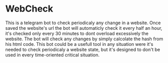 # WebCheck
 This is a telegram bot to check periodicaly any change in a website.
 Once saved the website's url the bot will automaticly check it every half an hour,
 it's checked only every 30 minutes to dont overload excessively the website.
 The bot will check any changes by simply calcolate the hash from his html code.
 This bot could be a usefull tool in any situation were it's needed to check periodicaly a website state,
 but it's designed to don't be used in every time-oriented critical situation.
